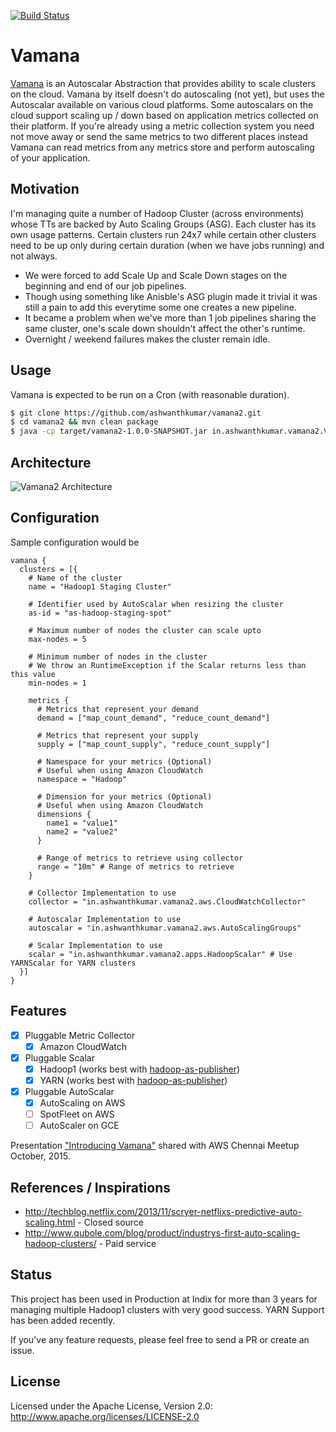 [![Build Status](https://snap-ci.com/ashwanthkumar/vamana2/branch/master/build_image)](https://snap-ci.com/ashwanthkumar/vamana2/branch/master)

# Vamana
[Vamana](https://en.wikipedia.org/wiki/Vamana) is an Autoscalar Abstraction that provides ability to scale clusters on the cloud. Vamana by itself doesn't do autoscaling (not yet), but uses the Autoscalar available on various cloud platforms.  Some autoscalars on the cloud support scaling up / down based on application metrics collected on their platform. If you're already using a metric collection system you need not move away or send the same metrics to two different places instead Vamana can read metrics from any metrics store and perform autoscaling of your application. 

## Motivation
I'm managing quite a number of Hadoop Cluster (across environments) whose TTs are backed by Auto Scaling Groups (ASG). 
Each cluster has its own usage patterns. Certain clusters run 24x7 while certain other clusters need to be up only during certain duration (when we have jobs running) and not always.
- We were forced to add Scale Up and Scale Down stages on the beginning and end of our job pipelines.
- Though using something like Anisble's ASG plugin made it trivial it was still a pain to add this everytime some one creates a new pipeline.
- It became a problem when we've more than 1 job pipelines sharing the same cluster, one's scale down shouldn't affect the other's runtime.
- Overnight / weekend failures makes the cluster remain idle.

## Usage
Vamana is expected to be run on a Cron (with reasonable duration).
```bash
$ git clone https://github.com/ashwanthkumar/vamana2.git
$ cd vamana2 && mvn clean package
$ java -cp target/vamana2-1.0.0-SNAPSHOT.jar in.ashwanthkumar.vamana2.Vamana path/to/clusters.conf
```

## Architecture
![Vamana2 Architecture](https://raw.githubusercontent.com/ashwanthkumar/vamana2/master/docs/vaman-architecture.png)

## Configuration
Sample configuration would be
```
vamana {
  clusters = [{
    # Name of the cluster
    name = "Hadoop1 Staging Cluster"

    # Identifier used by AutoScalar when resizing the cluster
    as-id = "as-hadoop-staging-spot"

    # Maximum number of nodes the cluster can scale upto
    max-nodes = 5

    # Minimum number of nodes in the cluster
    # We throw an RuntimeException if the Scalar returns less than this value
    min-nodes = 1

    metrics {
      # Metrics that represent your demand
      demand = ["map_count_demand", "reduce_count_demand"]

      # Metrics that represent your supply
      supply = ["map_count_supply", "reduce_count_supply"]

      # Namespace for your metrics (Optional)
      # Useful when using Amazon CloudWatch
      namespace = "Hadoop"

      # Dimension for your metrics (Optional)
      # Useful when using Amazon CloudWatch
      dimensions {
        name1 = "value1"
        name2 = "value2"
      }

      # Range of metrics to retrieve using collector
      range = "10m" # Range of metrics to retrieve
    }

    # Collector Implementation to use
    collector = "in.ashwanthkumar.vamana2.aws.CloudWatchCollector"

    # Autoscalar Implementation to use
    autoscalar = "in.ashwanthkumar.vamana2.aws.AutoScalingGroups"

    # Scalar Implementation to use
    scalar = "in.ashwanthkumar.vamana2.apps.HadoopScalar" # Use YARNScalar for YARN clusters
  }]
}
```

## Features
- [x] Pluggable Metric Collector
  - [x] Amazon CloudWatch
- [x] Pluggable Scalar
  - [x] Hadoop1 (works best with [hadoop-as-publisher](https://github.com/ashwanthkumar/hadoop-as-publisher))
  - [x] YARN (works best with [hadoop-as-publisher](https://github.com/ashwanthkumar/hadoop-as-publisher))
- [x] Pluggable AutoScalar
  - [x] AutoScaling on AWS
  - [ ] SpotFleet on AWS
  - [ ] AutoScaler on GCE

Presentation ["Introducing Vamana"](http://j.mp/to-vamana) shared with AWS Chennai Meetup October, 2015.

## References / Inspirations
- http://techblog.netflix.com/2013/11/scryer-netflixs-predictive-auto-scaling.html - Closed source
- http://www.qubole.com/blog/product/industrys-first-auto-scaling-hadoop-clusters/ - Paid service

## Status
This project has been used in Production at Indix for more than 3 years for managing multiple Hadoop1 clusters with very good success. YARN Support has been added recently.

If you've any feature requests, please feel free to send a PR or create an issue.

## License
Licensed under the Apache License, Version 2.0: http://www.apache.org/licenses/LICENSE-2.0
